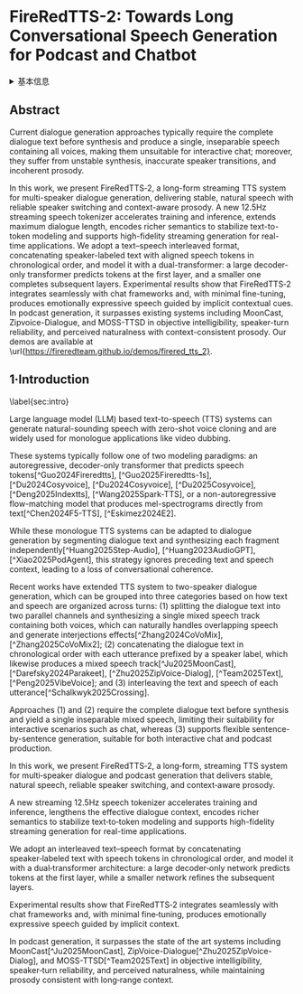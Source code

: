 # FireRedTTS-2: Towards Long Conversational Speech Generation for Podcast and Chatbot

<details>
<summary>基本信息</summary>

- 标题: "FireRedTTS-2: Towards Long Conversational Speech Generation for Podcast and Chatbot."
- 作者:
  - 01 Kun Xie
  - 02 Feiyu Shen
  - 03 Junjie Li
  - 04 Fenglong Xie
  - 05 Xu Tang
  - 06 Yao Hu
- 链接:
  - [ArXiv](https://arxiv.org/abs/2509.02020v2)
  - [Publication]()
  - [Github]()
  - [Demo]()
- 文件:
  - [ArXiv:2509.02020v1](PDF/2025.09.02_2509.02020v1_FireRedTTS-2__Towards_Long_Conversational_Speech_Generation_for_Podcast_and_Chatbot.pdf)
  - [ArXiv:2509.02020v2](PDF/2025.09.04_2509.02020v2_FireRedTTS-2__Towards_Long_Conversational_Speech_Generation_for_Podcast_and_Chatbot.pdf)
  - [Publication] #TODO

</details>

## Abstract

Current dialogue generation approaches typically require the complete dialogue text before synthesis and produce a single, inseparable speech containing all voices, making them unsuitable for interactive chat; moreover, they suffer from unstable synthesis, inaccurate speaker transitions, and incoherent prosody.

In this work, we present FireRedTTS‑2, a long-form streaming TTS system for multi-speaker dialogue generation, delivering stable, natural speech with reliable speaker switching and context-aware prosody.
A new 12.5Hz streaming speech tokenizer accelerates training and inference, extends maximum dialogue length, encodes richer semantics to stabilize text-to-token modeling and supports high-fidelity streaming generation for real-time applications.
We adopt a text–speech interleaved format, concatenating speaker-labeled text with aligned speech tokens in chronological order, and model it with a dual-transformer: a large decoder-only transformer predicts tokens at the first layer, and a smaller one completes subsequent layers.
Experimental results show that FireRedTTS‑2 integrates seamlessly with chat frameworks and, with minimal fine-tuning, produces emotionally expressive speech guided by implicit contextual cues.
In podcast generation, it surpasses existing systems including MoonCast, Zipvoice-Dialogue, and MOSS-TTSD in objective intelligibility, speaker-turn reliability, and perceived naturalness with context-consistent prosody.
Our demos are available at \url{https://fireredteam.github.io/demos/firered_tts_2}.

## 1·Introduction

\label{sec:intro}

Large language model (LLM) based text-to-speech (TTS) systems can generate natural-sounding speech with zero-shot voice cloning and are widely used for monologue applications like video dubbing.

These systems typically follow one of two modeling paradigms: an autoregressive, decoder-only transformer that predicts speech tokens[^Guo2024Fireredtts], [^Guo2025Fireredtts-1s], [^Du2024Cosyvoice], [^Du2024Cosyvoice], [^Du2025Cosyvoice], [^Deng2025Indextts], [^Wang2025Spark-TTS], or a non-autoregressive flow-matching model that produces mel-spectrograms directly from text[^Chen2024F5-TTS], [^Eskimez2024E2].

While these monologue TTS systems can be adapted to dialogue generation by segmenting dialogue text and synthesizing each fragment independently[^Huang2025Step-Audio], [^Huang2023AudioGPT], [^Xiao2025PodAgent], this strategy ignores preceding text and speech context, leading to a loss of conversational coherence.

Recent works have extended TTS system to two-speaker dialogue generation, which can be grouped into three categories based on how text and speech are organized across turns: (1) splitting the dialogue text into two parallel channels and synthesizing a single mixed speech track containing both voices, which can naturally handles overlapping speech and generate interjections effects[^Zhang2024CoVoMix], [^Zhang2025CoVoMix2]; (2) concatenating the dialogue text in chronological order with each utterance prefixed by a speaker label, which likewise produces a mixed speech track[^Ju2025MoonCast], [^Darefsky2024Parakeet], [^Zhu2025ZipVoice-Dialog], [^Team2025Text], [^Peng2025VibeVoice]; and (3) interleaving the text and speech of each utterance[^Schalkwyk2025Crossing].

Approaches (1) and (2) require the complete dialogue text before synthesis and yield a single inseparable mixed speech, limiting their suitability for interactive scenarios such as chat, whereas (3) supports flexible sentence-by-sentence generation, suitable for both interactive chat and podcast production.

In this work, we present FireRedTTS‑2, a long‑form, streaming TTS system for multi‑speaker dialogue and podcast generation that delivers stable, natural speech, reliable speaker switching, and context‑aware prosody.

A new streaming 12.5Hz speech tokenizer accelerates training and inference, lengthens the effective dialogue context, encodes richer semantics to stabilize text‑to‑token modeling and supports high-fidelity streaming generation for real-time applications.

We adopt an interleaved text–speech format by concatenating speaker‑labeled text with speech tokens in chronological order, and model it with a dual‑transformer architecture: a large decoder‑only network predicts tokens at the first layer, while a smaller network refines the subsequent layers.

Experimental results show that FireRedTTS‑2 integrates seamlessly with chat frameworks and, with minimal fine‑tuning, produces emotionally expressive speech guided by implicit context.

In podcast generation, it surpasses the state of the art systems including MoonCast[^Ju2025MoonCast], ZipVoice-Dialogue[^Zhu2025ZipVoice-Dialog], and MOSS-TTSD[^Team2025Text] in objective intelligibility, speaker‑turn reliability, and perceived naturalness, while maintaining prosody consistent with long‑range context.
